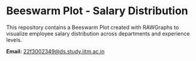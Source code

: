 # Beeswarm Plot - Salary Distribution

This repository contains a Beeswarm Plot created with RAWGraphs to visualize employee salary distribution across departments and experience levels.

**Email:** 22f3002349@ds.study.iitm.ac.in
